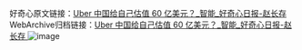 好奇心原文链接：[Uber 中国给自己估值 60 亿美元？_智能_好奇心日报-赵长存 ](https://www.qdaily.com/articles/12424.html)
WebArchive归档链接：[Uber 中国给自己估值 60 亿美元？_智能_好奇心日报-赵长存 ](http://web.archive.org/web/20190623172653/https://www.qdaily.com/articles/12424.html)
![image](http://ww3.sinaimg.cn/large/007d5XDply1g3wjq98coxj30u035dhd9)